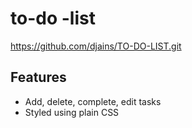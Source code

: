 # to-do -list

https://github.com/djains/TO-DO-LIST.git

## Features
- Add, delete, complete, edit tasks
- Styled using plain CSS
